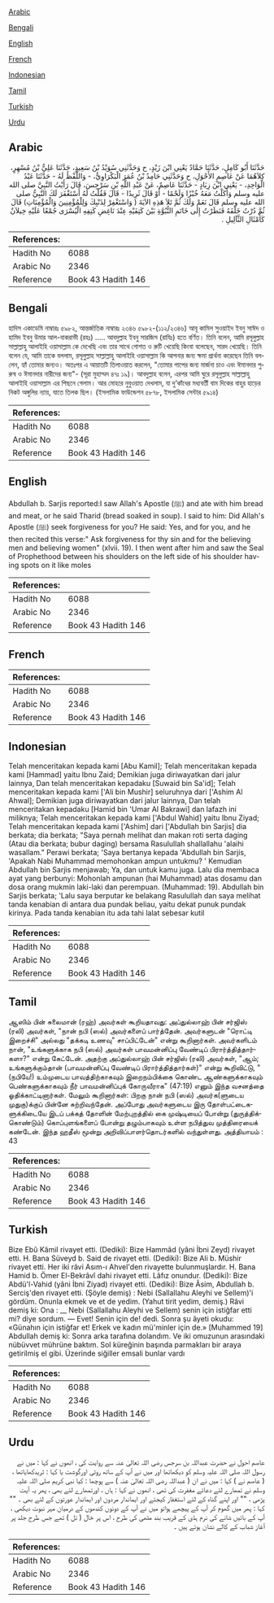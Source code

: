 [Arabic](#arabic)

[Bengali](#bengali)

[English](#english)

[French](#french)

[Indonesian](#indonesian)

[Tamil](#tamil)

[Turkish](#turkish)

[Urdu](#urdu)

## Arabic


<div dir="rtl" lang="ar" style={{fontSize:'larger',backgroundColor:'#f8f9fa',padding:20}}>
حَدَّثَنَا أَبُو كَامِلٍ، حَدَّثَنَا حَمَّادٌ يَعْنِي ابْنَ زَيْدٍ، ح وَحَدَّثَنِي سُوَيْدُ بْنُ سَعِيدٍ، حَدَّثَنَا عَلِيُّ بْنُ مُسْهِرٍ، كِلاَهُمَا عَنْ عَاصِمٍ الأَحْوَلِ، ح وَحَدَّثَنِي حَامِدُ بْنُ عُمَرَ الْبَكْرَاوِيُّ، - وَاللَّفْظُ لَهُ - حَدَّثَنَا عَبْدُ الْوَاحِدِ، - يَعْنِي ابْنَ زِيَادٍ - حَدَّثَنَا عَاصِمٌ، عَنْ عَبْدِ اللَّهِ بْنِ سَرْجِسَ، قَالَ رَأَيْتُ النَّبِيَّ صلى الله عليه وسلم وَأَكَلْتُ مَعَهُ خُبْزًا وَلَحْمًا - أَوْ قَالَ ثَرِيدًا - قَالَ فَقُلْتُ لَهُ أَسْتَغْفَرَ لَكَ النَّبِيُّ صلى الله عليه وسلم قَالَ نَعَمْ وَلَكَ ثُمَّ تَلاَ هَذِهِ الآيَةَ ‏(‏ وَاسْتَغْفِرْ لِذَنْبِكَ وَلِلْمُؤْمِنِينَ وَالْمُؤْمِنَاتِ‏)‏ قَالَ ثُمَّ دُرْتُ خَلْفَهُ فَنَظَرْتُ إِلَى خَاتَمِ النُّبُوَّةِ بَيْنَ كَتِفَيْهِ عِنْدَ نَاغِضِ كَتِفِهِ الْيُسْرَى جُمْعًا عَلَيْهِ خِيلاَنٌ كَأَمْثَالِ الثَّآلِيلِ ‏.‏
</div>
<div style={{backgroundColor:'#f8f9fa',padding:20, marginBottom: 10}}><table> <thead> <tr> <th>References:</th> <th></th> </tr> </thead> <tbody><tr><td>Hadith No</td><td>6088</td></tr><tr><td>Arabic No</td><td>2346</td></tr><tr><td>Reference</td><td>Book 43 Hadith 146</td></tr></tbody></table></div>

## Bengali


<div dir="ltr" lang="bn" style={{fontSize:'larger',backgroundColor:'#f8f9fa',padding:20}}>
হাদিস একাডেমি নাম্বারঃ ৫৯৮২, আন্তর্জাতিক নাম্বারঃ ২৩৪৬ ৫৯৮২-(১১২/২৩৪৬) আবূ কামিল সুওয়াইদ ইবনু সাঈদ ও হামিদ ইবনু উমার আল-বাকরাভী (রহঃ) ..... আবদুল্লাহ ইবনু সারজিস (রাযিঃ) হতে বর্ণিত। তিনি বলেন, আমি রসূলুল্লাহ সাল্লাল্লাহু আলাইহি ওয়াসাল্লাম কে দেখেছি এবং তার সাথে গোশত ও রুটি খেয়েছি কিংবা বলেছেন, সারদ খেয়েছি। তিনি বলেন যে, আমি তাকে বললাম, রসূলুল্লাহ সাল্লাল্লাহু আলাইহি ওয়াসাল্লাম কি আপনার জন্য ক্ষমা প্রার্থনা করেছেন তিনি বললেন, হ্যাঁ তোমার জন্যও। অতঃপর এ আয়াতটি তিলাওয়াত করলেন, "তোমার পাপের জন্য মার্জনা চাও এবং ঈমানদার পুরুষ ও ঈমানদার নারীদের জন্য"- (সূরা মুহাম্মদ ৪৭ঃ ১৯)। আবদুল্লাহ বলেন, এরপর আমি ঘুরে রসূলুল্লাহ সাল্লাল্লাহু আলাইহি ওয়াসাল্লাম এর পিছনে গেলাম। আর মোহরে নুবুওয়াত দেখলাম, যা দু’কাঁধের মধ্যবর্তী বাম দিকের বাহুর হাড়ের নিকট অঙ্গুলির ন্যায়, যাতে তিলক ছিল। (ইসলামিক ফাউন্ডেশন ৫৮৭৮, ইসলামিক সেন্টার ৫৯১৪)
</div>
<div style={{backgroundColor:'#f8f9fa',padding:20, marginBottom: 10}}><table> <thead> <tr> <th>References:</th> <th></th> </tr> </thead> <tbody><tr><td>Hadith No</td><td>6088</td></tr><tr><td>Arabic No</td><td>2346</td></tr><tr><td>Reference</td><td>Book 43 Hadith 146</td></tr></tbody></table></div>

## English


<div dir="ltr" lang="en" style={{fontSize:'larger',backgroundColor:'#f8f9fa',padding:20}}>
Abdullah b. Sarjis reported:I saw Allah's Apostle (ﷺ) and ate with him bread and meat, or he said Tharid (bread soaked in soup). I said to him: Did Allah's Apostle (ﷺ) seek forgiveness for you? He said: Yes, and for you, and he then recited this verse:" Ask forgiveness for thy sin and for the believing men and believing women" (xlvii. 19). I then went after him and saw the Seal of Prophethood between his shoulders on the left side of his shoulder having spots on it like moles
</div>
<div style={{backgroundColor:'#f8f9fa',padding:20, marginBottom: 10}}><table> <thead> <tr> <th>References:</th> <th></th> </tr> </thead> <tbody><tr><td>Hadith No</td><td>6088</td></tr><tr><td>Arabic No</td><td>2346</td></tr><tr><td>Reference</td><td>Book 43 Hadith 146</td></tr></tbody></table></div>

## French


<div dir="ltr" lang="fr" style={{fontSize:'larger',backgroundColor:'#f8f9fa',padding:20}}>

</div>
<div style={{backgroundColor:'#f8f9fa',padding:20, marginBottom: 10}}><table> <thead> <tr> <th>References:</th> <th></th> </tr> </thead> <tbody><tr><td>Hadith No</td><td>6088</td></tr><tr><td>Arabic No</td><td>2346</td></tr><tr><td>Reference</td><td>Book 43 Hadith 146</td></tr></tbody></table></div>

## Indonesian


<div dir="ltr" lang="id" style={{fontSize:'larger',backgroundColor:'#f8f9fa',padding:20}}>
Telah menceritakan kepada kami [Abu Kamil]; Telah menceritakan kepada kami [Hammad] yaitu Ibnu Zaid; Demikian juga diriwayatkan dari jalur lainnya, Dan telah menceritakan kepadaku [Suwaid bin Sa'id]; Telah menceritakan kepada kami ['Ali bin Mushir] seluruhnya dari ['Ashim Al Ahwal]; Demikian juga diriwayatkan dari jalur lainnya, Dan telah menceritakan kepadaku [Hamid bin 'Umar Al Bakrawi] dan lafazh ini miliknya; Telah menceritakan kepada kami ['Abdul Wahid] yaitu Ibnu Ziyad; Telah menceritakan kepada kami ['Ashim] dari ['Abdullah bin Sarjis] dia berkata; dia berkata; "Saya pernah melihat dan makan roti serta daging (Atau dia berkata; bubur daging) bersama Rasulullah shallallahu 'alaihi wasallam." Perawi berkata; 'Saya bertanya kepada 'Abdullah bin Sarjis, 'Apakah Nabi Muhammad memohonkan ampun untukmu? ' Kemudian Abdullah bin Sarjis menjawab; Ya, dan untuk kamu juga. Lalu dia membaca ayat yang berbunyi: Mohonlah ampunan (hai Muhammad) atas dosamu dan dosa orang mukmin laki-laki dan perempuan. (Muhammad: 19). Abdullah bin Sarjis berkata; 'Lalu saya berputar ke belakang Rasulullah dan saya melihat tanda kenabian di antara dua pundak beliau, yaitu dekat punuk pundak kirinya. Pada tanda kenabian itu ada tahi lalat sebesar kutil
</div>
<div style={{backgroundColor:'#f8f9fa',padding:20, marginBottom: 10}}><table> <thead> <tr> <th>References:</th> <th></th> </tr> </thead> <tbody><tr><td>Hadith No</td><td>6088</td></tr><tr><td>Arabic No</td><td>2346</td></tr><tr><td>Reference</td><td>Book 43 Hadith 146</td></tr></tbody></table></div>

## Tamil


<div dir="ltr" lang="ta" style={{fontSize:'larger',backgroundColor:'#f8f9fa',padding:20}}>
ஆஸிம் பின் சுலைமான் (ரஹ்) அவர்கள் கூறியதாவது: அப்துல்லாஹ் பின் சர்ஜிஸ் (ரலி) அவர்கள், "நான் நபி (ஸல்) அவர்களைப் பார்த்தேன். அவர்களுடன் "ரொட்டி இறைச்சி" அல்லது "தக்கடி உணவு" சாப்பிட்டேன்" என்று கூறினார்கள். அவர்களிடம் நான், "உங்களுக்காக நபி (ஸல்) அவர்கள் பாவமன்னிப்பு வேண்டிப் பிரார்த்தித்தார்களா?" என்று கேட்டேன். அதற்கு அப்துல்லாஹ் பின் சர்ஜிஸ் (ரலி) அவர்கள், "ஆம்; உங்களுக்கும்தான் (பாவமன்னிப்பு வேண்டிப் பிரார்த்தித்தார்கள்)" என்று கூறிவிட்டு, "(நபியே!) உம்முடைய பாவத்திற்காகவும் இறைநம்பிக்கை கொண்ட ஆண்களுக்காகவும் பெண்களுக்காகவும் நீர் பாவமன்னிப்புக் கோருவீராக" (47:19) எனும் இந்த வசனத்தை ஓதிக்காட்டினார்கள். மேலும் கூறினார்கள்: பிறகு நான் நபி (ஸல்) அவர்க(ளுடைய முதுகு)க்குப் பின்னே சுற்றிவந்தேன். அப்போது அவர்களுடைய இரு தோள்பட்டைகளுக்கிடையே இடப் பக்கத் தோளின் மேற்புறத்தில் கை முஷ்டியைப் போன்று (துருத்திக்கொண்டும்) கொப்புளங்களைப் போன்று தழும்பாகவும் உள்ள நபித்துவ முத்திரையைக் கண்டேன். இந்த ஹதீஸ் மூன்று அறிவிப்பாளர்தொடர்களில் வந்துள்ளது. அத்தியாயம் : 43
</div>
<div style={{backgroundColor:'#f8f9fa',padding:20, marginBottom: 10}}><table> <thead> <tr> <th>References:</th> <th></th> </tr> </thead> <tbody><tr><td>Hadith No</td><td>6088</td></tr><tr><td>Arabic No</td><td>2346</td></tr><tr><td>Reference</td><td>Book 43 Hadith 146</td></tr></tbody></table></div>

## Turkish


<div dir="ltr" lang="tr" style={{fontSize:'larger',backgroundColor:'#f8f9fa',padding:20}}>
Bize Ebû Kâmil rivayet etti. (Dediki): Bize Hammâd (yâni İbni Zeyd) rivayet etti. H. Bana Süveyd b. Said de rivayet etti. (Dediki): Bize Ali b. Müshir rivayet etti. Her iki râvi Asım-ı Ahvel'den rivayette bulunmuşlardır. H. Bana Hamid b. Ömer El-Bekrâvî dahi rivayet etti. Lâfız onundur. (Dediki): Bize Abdü'l-Vahid (yâni İbni Ziyad) rivayet etti. (Dediki): Bize Âsim, Abdullah b. Serciş'den rivayet etti. (Şöyle demiş) : Nebi (Sallallahu Aleyhi ve Sellem)'i gördüm. Onunla ekmek ve et de yedim. (Yahut tirit yedim, demiş.) Râvi demiş ki: Ona : __ Nebi (Sallallahu Aleyhi ve Sellem) senin için istiğfar etti mi? diye sordum. — Evet! Senin için de! dedi. Sonra şu âyeti okudu: «Günahın için istiğfar et! Erkek ve kadın mü'minler için de.» [Muhammed 19] Abdullah demiş ki: Sonra arka tarafına dolandım. Ve iki omuzunun arasındaki nübüvvet mührüne baktım. Sol küreğinin başında parmakları bir araya getirilmiş el gibi. Üzerinde siğiller emsali bunlar vardı
</div>
<div style={{backgroundColor:'#f8f9fa',padding:20, marginBottom: 10}}><table> <thead> <tr> <th>References:</th> <th></th> </tr> </thead> <tbody><tr><td>Hadith No</td><td>6088</td></tr><tr><td>Arabic No</td><td>2346</td></tr><tr><td>Reference</td><td>Book 43 Hadith 146</td></tr></tbody></table></div>

## Urdu


<div dir="rtl" lang="ur" style={{fontSize:'larger',backgroundColor:'#f8f9fa',padding:20}}>
عاصم احول نے حضرت عبداللہ بن سرجس رضی اللہ تعالیٰ عنہ سے روایت کی ، انھوں نے کہا : میں نے رسول اللہ صلی اللہ علیہ وسلم کو دیکھاتھا اور میں نے آپ کے ساتھ روٹی اورگوشت یا کہا : ثریدکھایاتھا ، ( عاصم نے ) کہا : میں نے ان ( عبداللہ رضی اللہ تعالیٰ عنہ ) سے پوچھا : کیا نبی کریم صلی اللہ علیہ وسلم نے تمھارے لئے دعائے مغفرت کی تھی ، انھوں نے کہا : ہاں ، اورتمھارے لئے بھی ، پھر یہ آیت پڑھی ، "" اور اپنے گناہ کے لئے استغفار کیجئے اور ایماندار مردون اور ایماندار عورتوں کے لئے بھی ۔ "" کہا : پھر میں گھوم کر آپ کے پیچھے ہواتو میں نے آپ کے دونوں کندھوں کے درمیان مہر نبوت دیکھی ، آپ کے بائیں شانے کی نرم ہڈی کے قریب بند مٹھی کی طرح ، اس پر خال ( تل ) تھے جس طرح جلد پر آغاز شباب کے کالے نشان ہوتے ہیں ۔
</div>
<div style={{backgroundColor:'#f8f9fa',padding:20, marginBottom: 10}}><table> <thead> <tr> <th>References:</th> <th></th> </tr> </thead> <tbody><tr><td>Hadith No</td><td>6088</td></tr><tr><td>Arabic No</td><td>2346</td></tr><tr><td>Reference</td><td>Book 43 Hadith 146</td></tr></tbody></table></div>
